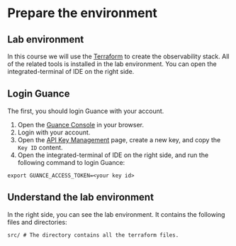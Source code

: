 # Prepare the environment

## Lab environment

In this course we will use the [Terraform](https://www.terraform.io/) to create the observability stack. All of the related tools is installed in the lab environment. You can open the integrated-terminal of IDE on the right side.

## Login Guance

The first, you should login Guance with your account.

1. Open the [Guance Console](https://console.guance.io/) in your browser.
2. Login with your account.
3. Open the [API Key Management](https://console.guance.com/workspace/apiManage) page, create a new key, and copy the `Key ID` content.
4. Open the integrated-terminal of IDE on the right side, and run the following command to login Guance:

```shell
export GUANCE_ACCESS_TOKEN=<your key id>
```

## Understand the lab environment

In the right side, you can see the lab environment. It contains the following files and directories:

```shell
src/ # The directory contains all the terraform files.
```
